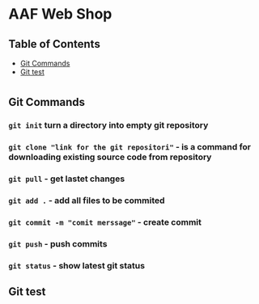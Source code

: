
# AAF Web Shop

## Table of Contents

- [Git Commands](#GitCommadns)
- [Git test](#GitTest)
#
## Git Commands
### `git init` turn a directory into empty git repository
### `git clone "link for the git repositori"` -  is a command for downloading existing source code from repository
### `git pull` - get lastet changes
### `git add .` - add all files to be commited
### `git commit -m "comit merssage"` - create commit
### `git push` - push commits
### `git status` - show latest git status 





## Git test